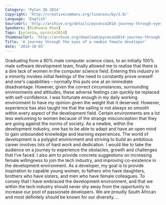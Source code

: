 ```yaml
---
Category: 'PyCon ZA 2014'
Copyright: 'http://creativecommons.org/licenses/by/3.0/'
Language: 'English'
SourceUrl: 'http://archive.org/details/pyconza2014-journey-through-eyes-of-newbie-female-developer'
Speakers: [Ridhwana Khan]
Tags: [pyconza, pyconza2014]
ThumbnailUrl: 'http://archive.org/download/pyconza2014-journey-through-eyes-of-newbie-female-developer/pyconza2014-journey-through-eyes-of-newbie-female-developer.thumbs/10%20A%20journey%20through%20the%20eyes%20of%20a%20newbie%20female%20developer-_002310.jpg'
Title: 'A journey through the eyes of a newbie female developer'
date: '2014-10-03'
---
```

Graduating from a 90% male computer science class, to an initially 100% male software development team, finally allowed me to realise that there is a dire lack of women in the computer science field.
Entering this industry in a minority invokes initial feelings of the need to constantly prove oneself and one's capabilities – normally this puts one at an immediate disadvantage. However, given the correct circumstances, surrounding environments and attitudes, these adverse feelings can quickly be replaced with self-confidence. I was fortunate enough in my daily working environment to have my opinion given the weight that it deserved.
However, experience has also taught me that the sailing is not always so smooth within every aspect of the development field. Certain environments are a lot less welcoming to women because of the strange misconception that they are going against the norms of society.
As a newbie, within the development industry, one has to be able to adapt and have an open mind to gain unbounded knowledge and learning experiences. The world of development is a polyglot environment and striving to build an ambitious career involves lots of hard work and dedication.
I would like to take the audience on a journey to experience the obstacles, growth and challenges that I’ve faced. I also aim to provide concrete suggestions on increasing female willingness to join the tech industry, and improving co-existence in the development environment.
As a developer, my goal is to provide inspiration to capable young women, to fathers who have daughters, brothers who have sisters, and men who have female colleagues. To convey that I have embraced the development environment, and that we within the tech industry should never shy away from the opportunity to increase our pool of passionate developers.
We are proudly South African and most definitely should be known for our diversity….